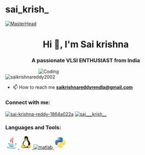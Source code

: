 # sai_krish_
[![MasterHead](https://c4.wallpaperflare.com/wallpaper/529/367/653/albert-einstein-chemistry-faraday-isaac-newton-wallpaper-preview.jpg)](https://Sai_krish_.io)
<h1 align="center">Hi 👋, I'm Sai krishna</h1>
<h3 align="center">A passionate VLSI ENTHUSIAST from India</h3>
<img align="right" alt="Coding" width="400" src="https://cdn.outsource2india.com/electrical-engineering-services/images/vlsi-design-services.jpg">


<p align="left"> <img src="https://komarev.com/ghpvc/?username=saikrishnareddy2002&label=Profile%20views&color=0e75b6&style=flat" alt="saikrishnareddy2002" /> </p>

- 📫 How to reach me **saikrishnareddyrendla@gmail.com**

<h3 align="left">Connect with me:</h3>
<p align="left">
<a href="https://linkedin.com/in/sai krishna reddy" target="blank"><img align="center" src="https://raw.githubusercontent.com/rahuldkjain/github-profile-readme-generator/master/src/images/icons/Social/linked-in-alt.svg" alt="sai-krishna-reddy-1864a022a" height="30" width="40" /></a>
<a href="https://instagram.com/sai___krish__" target="blank"><img align="center" src="https://raw.githubusercontent.com/rahuldkjain/github-profile-readme-generator/master/src/images/icons/Social/instagram.svg" alt="sai___krish__" height="30" width="40" /></a>
</p>

<h3 align="left">Languages and Tools:</h3>
<p align="left"> <a href="https://www.java.com" target="_blank" rel="noreferrer"> <img src="https://raw.githubusercontent.com/devicons/devicon/master/icons/java/java-original.svg" alt="java" width="40" height="40"/> </a> <a href="https://www.linux.org/" target="_blank" rel="noreferrer"> <img src="https://raw.githubusercontent.com/devicons/devicon/master/icons/linux/linux-original.svg" alt="linux" width="40" height="40"/> </a> <a href="https://www.mathworks.com/" target="_blank" rel="noreferrer"> <img src="https://upload.wikimedia.org/wikipedia/commons/2/21/Matlab_Logo.png" alt="matlab" width="40" height="40"/> </a> <a href="https://www.python.org" target="_blank" rel="noreferrer"> <img src="https://raw.githubusercontent.com/devicons/devicon/master/icons/python/python-original.svg" alt="python" width="40" height="40"/> </a> </p>


